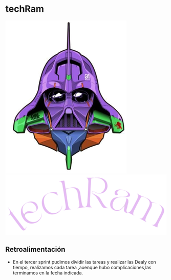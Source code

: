 # techRam

![Logo de techRam](/public/images/logos/eva.png)
![Logo de techRam](/public/images/logos/rosatr.png)
## Retroalimentación
- En el tercer sprint pudimos dividir las tareas y realizar las Dealy con tiempo, realizamos cada tarea ,auenque hubo complicaciones,las terminamos en la fecha indicada.